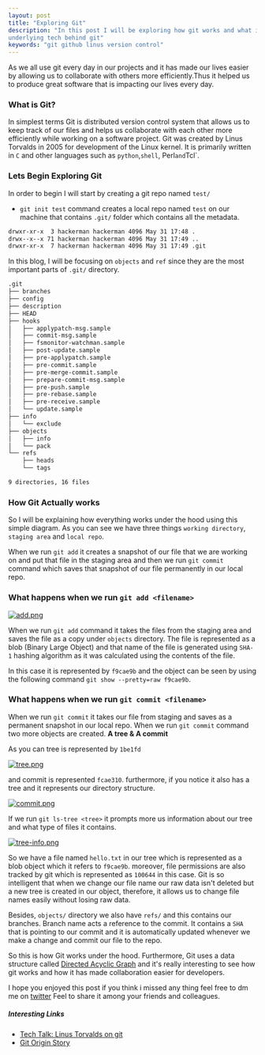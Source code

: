 ```yaml
---
layout: post
title: "Exploring Git"
description: "In this post I will be exploring how git works and what is the
underlying tech behind git"
keywords: "git github linus version control"
---
```



As we all use git every day in our projects and it has made our lives easier by allowing us to collaborate with others more efficiently.Thus it helped us to produce great software that is impacting our lives every day.

### What is Git?
In simplest terms Git is distributed version control system that allows us to keep track of our files and helps us collaborate with each other more efficiently while working on a software project. Git was created by Linus Torvalds in 2005 for development of the Linux kernel. It is primarily written in `C` and other languages such as `python`,`shell`, Perl` and `Tcl`.


### Lets Begin Exploring Git
In order to begin I will start by creating a git repo named `test/`


* `git init test` command creates a local repo named `test` on our machine that contains `.git/` folder which contains all the metadata.

```bash
drwxr-xr-x  3 hackerman hackerman 4096 May 31 17:48 .
drwx--x--x 71 hackerman hackerman 4096 May 31 17:49 ..
drwxr-xr-x  7 hackerman hackerman 4096 May 31 17:49 .git
```

In this blog, I will be focusing on `objects` and `ref` since they are the most important parts of  `.git/` directory.


```bash
.git
├── branches
├── config
├── description
├── HEAD
├── hooks
│   ├── applypatch-msg.sample
│   ├── commit-msg.sample
│   ├── fsmonitor-watchman.sample
│   ├── post-update.sample
│   ├── pre-applypatch.sample
│   ├── pre-commit.sample
│   ├── pre-merge-commit.sample
│   ├── prepare-commit-msg.sample
│   ├── pre-push.sample
│   ├── pre-rebase.sample
│   ├── pre-receive.sample
│   └── update.sample
├── info
│   └── exclude
├── objects
│   ├── info
│   └── pack
└── refs
    ├── heads
    └── tags

9 directories, 16 files
```

### How Git Actually works


So I will be explaining how everything works under the hood using this simple diagram. As you can see we have three things `working directory`,
`staging area` and `local repo`. 

When we run `git add` it creates a snapshot of our file that we are
working on and put that file in the staging area and then we run `git commit` command which saves that snapshot of our file permanently in our local repo.


### What happens when we run `git add <filename>`

[![add.png](https://i.postimg.cc/c6yTQ6Mq/add.png)](https://postimg.cc/YLR17rs8)


When we run `git add` command it takes the files from the staging area and saves the file as a copy under `objects` directory. The file is represented as a blob (Binary Large Object) and that name of the file is generated using `SHA-1` hashing algorithm as it was calculated using the contents of the file.

In this case it is represented by `f9cae9b` and the object can be seen by using the following command `git show --pretty=raw f9cae9b`.


###  What happens when we run `git commit <filename>`

When we run  `git commit`  it takes our file from staging and saves as a permanent snapshot in our local repo. When we run `git commit` command two more objects are created. **A tree & A commit**



As you can tree is represented by `1be1fd`



[![tree.png](https://i.postimg.cc/1XRj88Hv/tree.png)](https://postimg.cc/BLygyQRF)



and commit is represented `fcae310`. furthermore, if you notice it also has a tree and it represents our directory structure.





[![commit.png](https://i.postimg.cc/tJ7z0WDG/commit.png)](https://postimg.cc/hQWmTJH2)




If we run `git ls-tree <tree>` it prompts more us information about our tree and what type of files it contains.



[![tree-info.png](https://i.postimg.cc/Px4kVp5j/tree-info.png)](https://postimg.cc/Fd7q7KSW)





So we have a file named `hello.txt` in our tree which is represented as a blob object which it refers to `f9cae9b`. moreover, file permissions are also tracked by git which is represented as `100644` in this case. Git is so intelligent that when we change our file name our raw data isn't deleted but a new tree is created in our object, therefore, it allows us to change file names easily without losing raw data.




Besides, `objects/` directory we also have `refs/` and this contains our branches. Branch name acts a reference to the commit. It contains a
 `SHA` that is pointing to our commit and it is automatically updated whenever we make a change and commit our file to the repo.




So this is how Git works under the hood. Furthermore, Git uses a data structure called [Directed Acyclic Graph](https://medium.com/girl-writes-code/git-is-a-directed-acyclic-graph-and-what-the-heck-does-that-mean-b6c8dec65059) and it's really interesting to see how git works and how it has made collaboration easier for developers.





I hope you enjoyed this post if you think i missed any thing feel free to dm me on [twitter](https://twitter.com/) 
Feel to share it among your friends and colleagues.

 




##### Interesting Links
* [Tech Talk: Linus Torvalds on git](https://www.youtube.com/watch?v=4XpnKHJAok8)
* [Git Origin Story](https://www.linuxjournal.com/content/git-origin-story)

